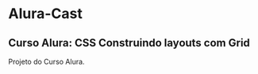 # Alura-Cast

<h2>Curso Alura: CSS Construindo layouts com Grid</h2>

<p>Projeto do Curso Alura.</p>
